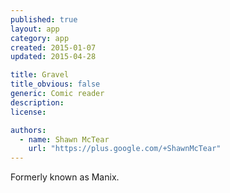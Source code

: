 ```yaml
---
published: true
layout: app
category: app
created: 2015-01-07
updated: 2015-04-28

title: Gravel
title_obvious: false
generic: Comic reader
description:
license:

authors:
  - name: Shawn McTear
    url: "https://plus.google.com/+ShawnMcTear"
---
```


Formerly known as Manix.